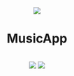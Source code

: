 <div align=center><img src="https://i98.servimg.com/u/f98/12/25/64/56/logoap10.png">
<br> <h1>MusicApp</h1></div>

<br>
<div align=center>
<img src='https://img.shields.io/badge/Version-1.0_alpha-13696F?style=for-the-badge&logo=csharp&logoColor=ffffff'>
<img src='https://img.shields.io/badge/.NET Core-v3.1-CB3837?style=for-the-badge&logo=visualstudio&logoColor='>
</div>

